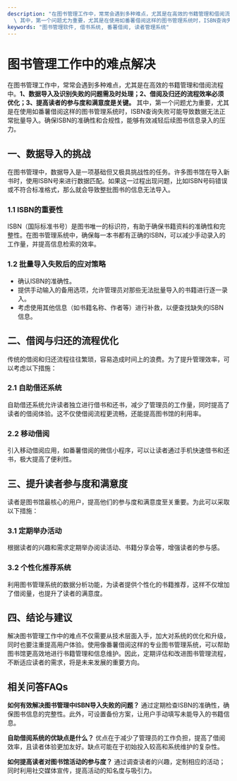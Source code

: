 ```yaml
---
description: "在图书管理工作中，常常会遇到多种难点，尤其是在高效的书籍管理和借阅流程中。**1、数据导入及识别失败的问题需及时处理；2、借阅及归还的流程效率必须优化；3、提高读者的参与度和满意度是关键。**\
  \ 其中，第一个问题尤为重要，尤其是在使用如番薯借阅这样的图书管理系统时，ISBN查询失败可能导致数据无法正常批量导入。确保ISBN的准确性和合规性，能够有效减轻后续图书信息录入的压力。"
keywords: "图书管理软件, 借书系统, 番薯借阅, 读者管理系统"
---
```

# 图书管理工作中的难点解决

在图书管理工作中，常常会遇到多种难点，尤其是在高效的书籍管理和借阅流程中。**1、数据导入及识别失败的问题需及时处理；2、借阅及归还的流程效率必须优化；3、提高读者的参与度和满意度是关键。** 其中，第一个问题尤为重要，尤其是在使用如番薯借阅这样的图书管理系统时，ISBN查询失败可能导致数据无法正常批量导入。确保ISBN的准确性和合规性，能够有效减轻后续图书信息录入的压力。

## **一、数据导入的挑战**
在图书管理中，数据导入是一项基础但又极具挑战性的任务。许多图书馆在导入新书时，使用ISBN号来进行数据匹配。如果这一过程出现问题，比如ISBN号码错误或不符合标准格式，那么就会导致整批图书的信息无法导入。

### **1.1 ISBN的重要性**
ISBN（国际标准书号）是图书唯一的标识符，有助于确保书籍资料的准确性和完整性。在图书管理系统中，确保每一本书都有正确的ISBN，可以减少手动录入的工作量，并提高信息检索的效率。

### **1.2 批量导入失败后的应对策略**
- 确认ISBN的准确性。
- 提供手动输入的备用选项，允许管理员对那些无法批量导入的书籍进行逐一录入。
- 考虑使用其他信息（如书籍名称、作者等）进行补救，以便查找缺失的ISBN信息。

## **二、借阅与归还的流程优化**
传统的借阅和归还流程往往繁琐，容易造成时间上的浪费。为了提升管理效率，可以考虑以下措施：

### **2.1 自助借还系统**
自助借还系统允许读者独立进行借书和还书，减少了管理员的工作量，同时提高了读者的借阅体验。这不仅使借阅流程更流畅，还能提高图书馆的利用率。

### **2.2 移动借阅**
引入移动借阅应用，如番薯借阅的微信小程序，可以让读者通过手机快速借书和还书，极大提高了便利性。

## **三、提升读者参与度和满意度**
读者是图书馆最核心的用户，提高他们的参与度和满意度至关重要。为此可以采取以下措施：

### **3.1 定期举办活动**
根据读者的兴趣和需求定期举办阅读活动、书籍分享会等，增强读者的参与感。 

### **3.2 个性化推荐系统**
利用图书管理系统的数据分析功能，为读者提供个性化的书籍推荐，这样不仅增加了借阅量，也提升了读者的满意度。

## **四、结论与建议**
解决图书管理工作中的难点不仅需要从技术层面入手，加大对系统的优化和升级，同时也要注重提高用户体验。使用像番薯借阅这样的专业图书管理系统，可以帮助图书馆更高效地进行书籍管理和信息维护。因此，定期评估和改进图书管理流程，不断适应读者的需求，将是未来发展的重要方向。

## 相关问答FAQs
**如何有效解决图书管理中ISBN导入失败的问题？**
通过定期检查ISBN的准确性，确保图书信息的完整性。此外，可设置备份方案，让用户手动填写未能导入的书籍信息。

**自助借阅系统的优缺点是什么？**
优点在于减少了管理员的工作负担，提高了借阅效率，且读者体验更加友好。缺点可能在于初始投入较高和系统维护的复杂性。

**如何提高读者对图书馆活动的参与度？**
通过调查读者的兴趣，定制相应的活动；同时利用社交媒体宣传，提高活动的知名度与吸引力。
